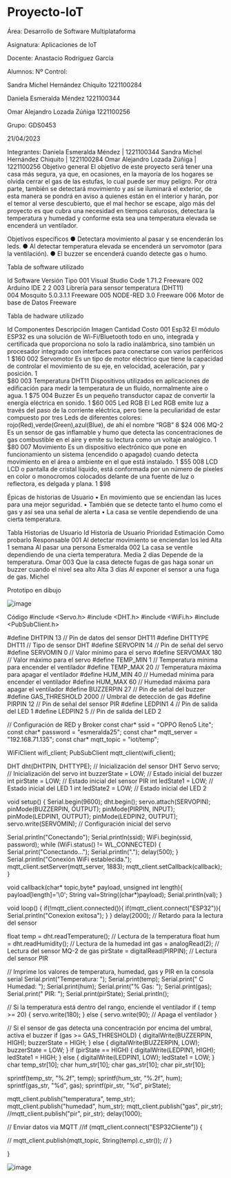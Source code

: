 # Proyecto-IoT


Área: Desarrollo de Software Multiplataforma


Asignatura: Aplicaciones de loT


Docente: Anastacio Rodríguez García 


Alumnos:                         Nº Control:

Sandra Michel Hernández Chiquito      1221100284

Daniela Esmeralda Méndez                  1221100344

Omar Alejandro Lozada Zúñiga            1221100256




Grupo: GDS0453




21/04/2023






Integrantes:
Daniela Esmeralda Méndez | 1221100344
Sandra Michel Hernández Chiquito | 1221100284
Omar Alejandro Lozada Zúñiga | 1221100256
Objetivo general
El objetivo de este proyecto será tener una casa más segura, ya que, en ocasiones, en la mayoría de los hogares se olvida cerrar el gas de las estufas, lo cual puede ser muy peligro. Por otra parte, también se detectará movimiento y así se iluminará el exterior, de esta manera se pondrá en aviso a quienes están en el interior y harán, por el temor al verse descubierto, que el mal hechor se escape, algo más del proyecto es que cubra una necesidad en tiempos calurosos, detectara la temperatura y humedad y conforme esta sea una temperatura elevada se encenderá un ventilador.

Objetivos específicos
●	Detectara movimiento al pasar y se encenderán los leds.
●	Al detectar temperatura elevada se encenderá un servomotor (para la ventilación).
●	 El buzzer se encenderá cuando detecte gas o humo.

Tabla de software utilizado

Id	Software	Versión 	Tipo
001	Visual Studio Code	1.71.2	Freeware
002	Arduino IDE	2	2
003	Librería para sensor temperatura (DHT11)		
004	Mosquito	5.0.3.1.1	Freeware
005	NODE-RED	3.0	Freeware
006	Motor de base de Datos		Freeware









Tabla de hadware utilizado

Id	Componentes	Descripción	Imagen	Cantidad	Costo
001	Esp32	El módulo ESP32 es una solución de Wi-Fi/Bluetooth todo en uno, integrada y certificada que proporciona no solo la radio inalámbrica, sino también un procesador integrado con interfaces para conectarse con varios periféricos	 	1	$160
002	Servomotor	Es un tipo de motor eléctrico que tiene la capacidad de controlar el movimiento de su eje, en velocidad, aceleración, par y posición.	 	1	
$80
003	Temperatura
DHT11	Dispositivos utilizados en aplicaciones de edificación para medir la temperatura de un fluido, normalmente aire o agua.	
 	1	$75
004	Buzzer	Es un pequeño transductor capaz de convertir la energía eléctrica en sonido. 	 	1	$60
005	Led RGB	El Led RGB emite luz a través del paso de la corriente eléctrica, pero tiene la peculiaridad de estar compuesto por tres Leds de diferentes colores: rojo(Red),verde(Green),azul(Blue), de ahí el nombre “RGB”	 	8	$24
006	MQ-2	 Es un sensor de gas inflamable y humo que detecta las concentraciones de gas combustible en el aire y emite su lectura como un voltaje analógico.	 	1	$80
007	Movimiento	Es un dispositivo electrónico que pone en funcionamiento un sistema (encendido o apagado) cuando detecta movimiento en el área o ambiente en el que está instalado.	 	1	$55
008	LCD	LCD o pantalla de cristal líquido, está conformada por un número de píxeles en color o monocromos colocados delante de una fuente de luz o reflectora, es delgada y plana. 	 	1	$98


Épicas de historias de Usuario
•	En movimiento que se enciendan las luces para una mejor seguridad.
•	También que se detecte tanto el humo como el gas y así sea una señal de alerta 
•	La casa se ventile dependiendo de una cierta temperatura.
 

Tabla Historias de Usuario
Id	Historia de Usuario	Prioridad	Estimación	Como probarlo	Responsable
001	Al detectar movimiento se enciendan los led	Alta	1 semana	Al pasar una persona	Esmeralda
002	La casa se ventile dependiendo de una cierta temperatura.	Media	2 días 	Depende de la temperatura.	Omar
003	Que la casa detecte fugas de gas haga sonar un buzzer cuando el nivel sea alto	Alta	3 días 	Al exponer el sensor a una fuga de gas.	Michel

Prototipo en dibujo


![image](https://user-images.githubusercontent.com/107783594/234896709-19f0f645-ba0f-47ce-984f-a3a972266d9d.png)


	
Código
#include <Servo.h>
#include <DHT.h>
#include <WiFi.h>
#include <PubSubClient.h>

#define DHTPIN 13        // Pin de datos del sensor DHT11
#define DHTTYPE DHT11    // Tipo de sensor DHT
#define SERVOPIN 14      // Pin de señal del servo
#define SERVOMIN 0       // Valor mínimo para el servo
#define SERVOMAX 180     // Valor máximo para el servo
#define TEMP_MIN 1       // Temperatura mínima para encender el ventilador
#define TEMP_MAX 20      // Temperatura máxima para apagar el ventilador
#define HUM_MIN 40       // Humedad mínima para encender el ventilador
#define HUM_MAX 60       // Humedad máxima para apagar el ventilador
#define BUZZERPIN 27     // Pin de señal del buzzer
#define GAS_THRESHOLD 2000  // Umbral de detección de gas
#define PIRPIN 12        // Pin de señal del sensor PIR
#define LEDPIN1 4        // Pin de salida del LED 1
#define LEDPIN2 5        // Pin de salida del LED 2

// Configuración de RED y Broker
const char* ssid = "OPPO Reno5 Lite";
const char* password = "esmeralda25";
const char* mqtt_server = "192.168.71.135";
const char* mqtt_topic = "iot/temp";

WiFiClient wifi_client;
PubSubClient mqtt_client(wifi_client);

DHT dht(DHTPIN, DHTTYPE);  // Inicialización del sensor DHT
Servo servo;               // Inicialización del servo
int buzzerState = LOW;     // Estado inicial del buzzer
int pirState = LOW;        // Estado inicial del sensor PIR
int ledState1 = LOW;       // Estado inicial del LED 1
int ledState2 = LOW;       // Estado inicial del LED 2

void setup() {
  Serial.begin(9600);
  dht.begin();
  servo.attach(SERVOPIN);
  pinMode(BUZZERPIN, OUTPUT);
  pinMode(PIRPIN, INPUT);
  pinMode(LEDPIN1, OUTPUT);
  pinMode(LEDPIN2, OUTPUT);
  servo.write(SERVOMIN);  // Configuración inicial del servo

  Serial.println("Conectando");
  Serial.println(ssid);
  WiFi.begin(ssid, password);
  while (WiFi.status() != WL_CONNECTED) {
    Serial.print("Conectando...");
    Serial.println(".");
    delay(500);
  }
  Serial.println("Conexión WiFi establecida.");
  mqtt_client.setServer(mqtt_server, 1883);
  mqtt_client.setCallback(callback);
}

void callback(char* topic,byte* payload, unsigned int length){
  payload[length]='\0';
  String val=String((char*)payload);
  Serial.println(val);
}

void loop() {
  if(!mqtt_client.connected()){
  if(mqtt_client.connect("ESP32")){
  Serial.println("Conexion exitosa");
  }
}
  delay(2000);  // Retardo para la lectura del sensor

  float temp = dht.readTemperature();  // Lectura de la temperatura
  float hum = dht.readHumidity();      // Lectura de la humedad
  int gas = analogRead(2);            // Lectura del sensor MQ-2 de gas
  pirState = digitalRead(PIRPIN);      // Lectura del sensor PIR

  // Imprime los valores de temperatura, humedad, gas y PIR en la consola serial
  Serial.print("Temperatura: ");
  Serial.print(temp);
  Serial.print(" C   Humedad: ");
  Serial.print(hum);
  Serial.print("%   Gas: ");
  Serial.print(gas);
  Serial.print("   PIR: ");
  Serial.print(pirState);
  Serial.println();

  // Si la temperatura está dentro del rango, enciende el ventilador
  if ( temp >= 20) {
    servo.write(180);
  } else {
    servo.write(90);  // Apaga el ventilador
  }

  // Si el sensor de gas detecta una concentración por encima del umbral, activa el buzzer
  if (gas >= GAS_THRESHOLD) {
    digitalWrite(BUZZERPIN, HIGH);
    buzzerState = HIGH;
  } else {
    digitalWrite(BUZZERPIN, LOW);
    buzzerState = LOW;
  }
  if (pirState == HIGH) {
    digitalWrite(LEDPIN1, HIGH);
    ledState1 = HIGH;
  } else {
    digitalWrite(LEDPIN1, LOW);
    ledState1 = LOW;
  }
  char temp_str[10]; 
  char hum_str[10];
  char gas_str[10];
  char pir_str[10];

  sprintf(temp_str, "%.2f", temp);
  sprintf(hum_str, "%.2f", hum);
  sprintf(gas_str, "%d", gas);
  sprintf(pir_str, "%d", pirState);  

mqtt_client.publish("temperatura", temp_str);
mqtt_client.publish("humedad", hum_str);
mqtt_client.publish("gas", pir_str);
//mqtt_client.publish("pir", pir_str);
delay(1000);

  // Enviar datos via MQTT
  //if (mqtt_client.connect("ESP32Cliente")) {
      
 // mqtt_client.publish(mqtt_topic, String(temp).c_str());
 // }

}

![image](https://user-images.githubusercontent.com/107783594/234896922-e35d089f-750f-4153-b1ac-5ba42433b2e1.png)

